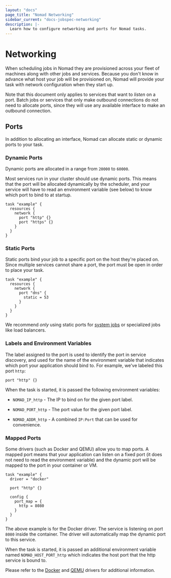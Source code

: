 ```yaml
---
layout: "docs"
page_title: "Nomad Networking"
sidebar_current: "docs-jobspec-networking"
description: |-
  Learn how to configure networking and ports for Nomad tasks.
---
```


# Networking

When scheduling jobs in Nomad they are provisioned across your fleet of
machines along with other jobs and services. Because you don't know in advance
what host your job will be provisioned on, Nomad will provide your task with
network configuration when they start up.

Note that this document only applies to services that want to _listen_
on a port. Batch jobs or services that only make outbound connections do not
need to allocate ports, since they will use any available interface to make an
outbound connection.

## Ports

In addition to allocating an interface, Nomad can allocate static or dynamic
ports to your task.

### Dynamic Ports

Dynamic ports are allocated in a range from `20000` to `60000`.

Most services run in your cluster should use dynamic ports. This means that the
port will be allocated dynamically by the scheduler, and your service will have
to read an environment variable (see below) to know which port to bind to at
startup.

```hcl
task "example" {
  resources {
    network {
      port "http" {}
      port "https" {}
    }
  }
}
```

### Static Ports

Static ports bind your job to a specific port on the host they're placed on.
Since multiple services cannot share a port, the port must be open in order to
place your task.

```hcl
task "example" {
  resources {
    network {
      port "dns" {
        static = 53
      }
    }
  }
}
```

We recommend _only_ using static ports for [system
jobs](/docs/jobspec/schedulers.html) or specialized jobs like load balancers.

### Labels and Environment Variables

The label assigned to the port is used to identify the port in service
discovery, and used for the name of the environment variable that indicates
which port your application should bind to. For example, we've labeled this
port `http`:

```hcl
port "http" {}
```

When the task is started, it is passed the following environment variables:

* `NOMAD_IP_http` - The IP to bind on for the given port label.

* `NOMAD_PORT_http` - The port value for the given port label.

* `NOMAD_ADDR_http` - A combined `IP:Port` that can be used for convenience.

### Mapped Ports <a id="mapped_ports"></a>

Some drivers (such as Docker and QEMU) allow you to map ports. A mapped port
means that your application can listen on a fixed port (it does not need to
read the environment variable) and the dynamic port will be mapped to the port
in your container or VM.

```hcl
task "example" {
  driver = "docker"

  port "http" {}

  config {
    port_map = {
      http = 8080
    }
  }
}
```

The above example is for the Docker driver. The service is listening on port
`8080` inside the container. The driver will automatically map the dynamic port
to this service.

When the task is started, it is passed an additional environment variable named
`NOMAD_HOST_PORT_http` which indicates the host port that the http service is
bound to.

Please refer to the [Docker](/docs/drivers/docker.html) and [QEMU](/docs/drivers/qemu.html) drivers for additional information.
